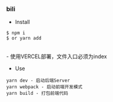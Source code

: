 ### bili

- Install
```shell
$ npm i
$ or yarn add
```
<br />
- 使用VERCEL部署，文件入口必须为index

<br />

- Use
```shell
yarn dev - 启动后端Server
yarn webpack - 启动前端开发模式
yarn build - 打包前端代码
```
